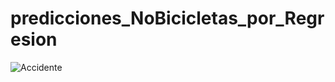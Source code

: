 # predicciones_NoBicicletas_por_Regresion
![Accidente](http://spanish.xinhuanet.com/2017-09/20/136624074_15059737251461n.jpg)
